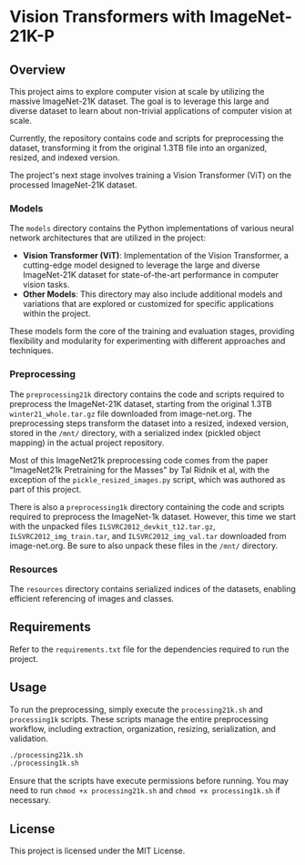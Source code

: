 # Vision Transformers with ImageNet-21K-P

## Overview

This project aims to explore computer vision at scale by utilizing the massive ImageNet-21K dataset. The goal is to leverage this large and diverse dataset to learn about non-trivial applications of computer vision at scale. 

Currently, the repository contains code and scripts for preprocessing the dataset, transforming it from the original 1.3TB file into an organized, resized, and indexed version.

The project's next stage involves training a Vision Transformer (ViT) on the processed ImageNet-21K dataset.

### Models

The `models` directory contains the Python implementations of various neural network architectures that are utilized in the project:

- **Vision Transformer (ViT)**: Implementation of the Vision Transformer, a cutting-edge model designed to leverage the large and diverse ImageNet-21K dataset for state-of-the-art performance in computer vision tasks.
- **Other Models**: This directory may also include additional models and variations that are explored or customized for specific applications within the project.

These models form the core of the training and evaluation stages, providing flexibility and modularity for experimenting with different approaches and techniques.

### Preprocessing

The `preprocessing21k` directory contains the code and scripts required to preprocess the ImageNet-21K dataset, starting from the original 1.3TB `winter21_whole.tar.gz` file downloaded from image-net.org. The preprocessing steps transform the dataset into a resized, indexed version, stored in the `/mnt/` directory, with a serialized index (pickled object mapping) in the actual project repository.

Most of this ImageNet21k preprocessing code comes from the paper "ImageNet21k Pretraining for the Masses" by Tal Ridnik et al, with the exception of the `pickle_resized_images.py` script, which was authored as part of this project.

There is also a `preprocessing1k` directory containing the code and scripts required to preprocess the ImageNet-1k dataset. However, this time we start with
the unpacked files `ILSVRC2012_devkit_t12.tar.gz`, `ILSVRC2012_img_train.tar`, and `ILSVRC2012_img_val.tar` downloaded from image-net.org. Be sure to also unpack these files in the `/mnt/` directory.

### Resources

The `resources` directory contains serialized indices of the datasets, enabling efficient referencing of images and classes.

## Requirements

Refer to the `requirements.txt` file for the dependencies required to run the project.

## Usage

To run the preprocessing, simply execute the `processing21k.sh` and `processing1k` scripts. These scripts manage the entire preprocessing workflow, including extraction, organization, resizing, serialization, and validation.

```bash
./processing21k.sh
./processing1k.sh
```

Ensure that the scripts have execute permissions before running. You may need to run `chmod +x processing21k.sh` and `chmod +x processing1k.sh` if necessary.

## License

This project is licensed under the MIT License.
